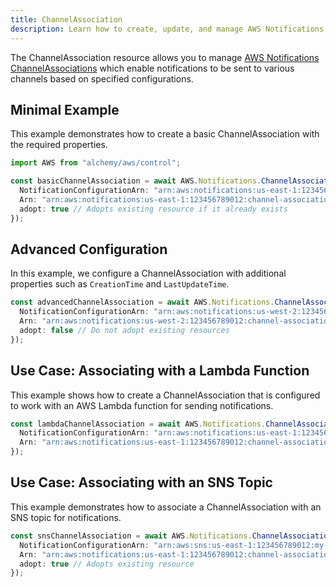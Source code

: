 ```yaml
---
title: ChannelAssociation
description: Learn how to create, update, and manage AWS Notifications ChannelAssociations using Alchemy Cloud Control.
---
```



The ChannelAssociation resource allows you to manage [AWS Notifications ChannelAssociations](https://docs.aws.amazon.com/notifications/latest/userguide/) which enable notifications to be sent to various channels based on specified configurations.

## Minimal Example

This example demonstrates how to create a basic ChannelAssociation with the required properties.

```ts
import AWS from "alchemy/aws/control";

const basicChannelAssociation = await AWS.Notifications.ChannelAssociation("basicChannelAssociation", {
  NotificationConfigurationArn: "arn:aws:notifications:us-east-1:123456789012:notification-configuration/example",
  Arn: "arn:aws:notifications:us-east-1:123456789012:channel-association/example",
  adopt: true // Adopts existing resource if it already exists
});
```

## Advanced Configuration

In this example, we configure a ChannelAssociation with additional properties such as `CreationTime` and `LastUpdateTime`.

```ts
const advancedChannelAssociation = await AWS.Notifications.ChannelAssociation("advancedChannelAssociation", {
  NotificationConfigurationArn: "arn:aws:notifications:us-west-2:123456789012:notification-configuration/example-advanced",
  Arn: "arn:aws:notifications:us-west-2:123456789012:channel-association/example-advanced",
  adopt: false // Do not adopt existing resources
});
```

## Use Case: Associating with a Lambda Function

This example shows how to create a ChannelAssociation that is configured to work with an AWS Lambda function for sending notifications.

```ts
const lambdaChannelAssociation = await AWS.Notifications.ChannelAssociation("lambdaChannelAssociation", {
  NotificationConfigurationArn: "arn:aws:notifications:us-east-1:123456789012:notification-configuration/lambda-function",
  Arn: "arn:aws:notifications:us-east-1:123456789012:channel-association/lambda-function",
});
```

## Use Case: Associating with an SNS Topic

This example demonstrates how to associate a ChannelAssociation with an SNS topic for notifications.

```ts
const snsChannelAssociation = await AWS.Notifications.ChannelAssociation("snsChannelAssociation", {
  NotificationConfigurationArn: "arn:aws:sns:us-east-1:123456789012:my-sns-topic",
  Arn: "arn:aws:notifications:us-east-1:123456789012:channel-association/sns-topic",
  adopt: true // Adopts existing resource
});
```

